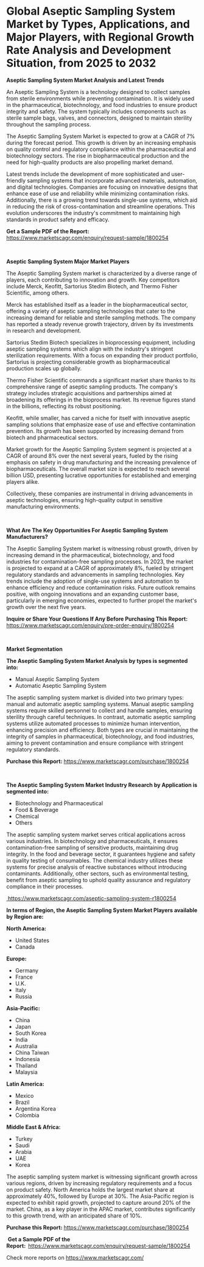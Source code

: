 <p><h1>Global Aseptic Sampling System Market by Types, Applications, and Major Players, with Regional Growth Rate Analysis and Development Situation, from 2025 to 2032</h1></p><p><strong>Aseptic Sampling System Market Analysis and Latest Trends</strong></p>
<p><p>An Aseptic Sampling System is a technology designed to collect samples from sterile environments while preventing contamination. It is widely used in the pharmaceutical, biotechnology, and food industries to ensure product integrity and safety. The system typically includes components such as sterile sample bags, valves, and connectors, designed to maintain sterility throughout the sampling process.</p><p>The Aseptic Sampling System Market is expected to grow at a CAGR of 7% during the forecast period. This growth is driven by an increasing emphasis on quality control and regulatory compliance within the pharmaceutical and biotechnology sectors. The rise in biopharmaceutical production and the need for high-quality products are also propelling market demand. </p><p>Latest trends include the development of more sophisticated and user-friendly sampling systems that incorporate advanced materials, automation, and digital technologies. Companies are focusing on innovative designs that enhance ease of use and reliability while minimizing contamination risks. Additionally, there is a growing trend towards single-use systems, which aid in reducing the risk of cross-contamination and streamline operations. This evolution underscores the industry's commitment to maintaining high standards in product safety and efficacy.</p></p>
<p><strong>Get a Sample PDF of the Report:&nbsp;</strong> <a href="https://www.marketscagr.com/enquiry/request-sample/1800254?utm_campaign=3224&utm_medium=2&utm_source=Github&utm_content=ia&utm_term=09042025&utm_id=aseptic-sampling-system">https://www.marketscagr.com/enquiry/request-sample/1800254</a></p>
<p>&nbsp;</p>
<p><strong>Aseptic Sampling System Major Market Players</strong></p>
<p><p>The Aseptic Sampling System market is characterized by a diverse range of players, each contributing to innovation and growth. Key competitors include Merck, Keofitt, Sartorius Stedim Biotech, and Thermo Fisher Scientific, among others.</p><p>Merck has established itself as a leader in the biopharmaceutical sector, offering a variety of aseptic sampling technologies that cater to the increasing demand for reliable and sterile sampling methods. The company has reported a steady revenue growth trajectory, driven by its investments in research and development.</p><p>Sartorius Stedim Biotech specializes in bioprocessing equipment, including aseptic sampling systems which align with the industry's stringent sterilization requirements. With a focus on expanding their product portfolio, Sartorius is projecting considerable growth as biopharmaceutical production scales up globally.</p><p>Thermo Fisher Scientific commands a significant market share thanks to its comprehensive range of aseptic sampling products. The company's strategy includes strategic acquisitions and partnerships aimed at broadening its offerings in the bioprocess market. Its revenue figures stand in the billions, reflecting its robust positioning.</p><p>Keofitt, while smaller, has carved a niche for itself with innovative aseptic sampling solutions that emphasize ease of use and effective contamination prevention. Its growth has been supported by increasing demand from biotech and pharmaceutical sectors.</p><p>Market growth for the Aseptic Sampling System segment is projected at a CAGR of around 8% over the next several years, fueled by the rising emphasis on safety in drug manufacturing and the increasing prevalence of biopharmaceuticals. The overall market size is expected to reach several billion USD, presenting lucrative opportunities for established and emerging players alike. </p><p>Collectively, these companies are instrumental in driving advancements in aseptic technologies, ensuring high-quality output in sensitive manufacturing environments.</p></p>
<p>&nbsp;</p>
<p><strong>What Are The Key Opportunities For Aseptic Sampling System Manufacturers?</strong></p>
<p><p>The Aseptic Sampling System market is witnessing robust growth, driven by increasing demand in the pharmaceutical, biotechnology, and food industries for contamination-free sampling processes. In 2023, the market is projected to expand at a CAGR of approximately 8%, fueled by stringent regulatory standards and advancements in sampling technologies. Key trends include the adoption of single-use systems and automation to enhance efficiency and reduce contamination risks. Future outlook remains positive, with ongoing innovations and an expanding customer base, particularly in emerging economies, expected to further propel the market's growth over the next five years.</p></p>
<p><strong>Inquire or Share Your Questions If Any Before Purchasing This Report:</strong> <a href="https://www.marketscagr.com/enquiry/pre-order-enquiry/1800254?utm_campaign=3224&utm_medium=2&utm_source=Github&utm_content=ia&utm_term=09042025&utm_id=aseptic-sampling-system">https://www.marketscagr.com/enquiry/pre-order-enquiry/1800254</a></p>
<p>&nbsp;</p>
<p><strong>Market Segmentation</strong></p>
<p><strong>The Aseptic Sampling System Market Analysis by types is segmented into:</strong></p>
<p><ul><li>Manual Aseptic Sampling System</li><li>Automatic Aseptic Sampling System</li></ul></p>
<p><p>The aseptic sampling system market is divided into two primary types: manual and automatic aseptic sampling systems. Manual aseptic sampling systems require skilled personnel to collect and handle samples, ensuring sterility through careful techniques. In contrast, automatic aseptic sampling systems utilize automated processes to minimize human intervention, enhancing precision and efficiency. Both types are crucial in maintaining the integrity of samples in pharmaceutical, biotechnology, and food industries, aiming to prevent contamination and ensure compliance with stringent regulatory standards.</p></p>
<p><strong>Purchase this Report:&nbsp;</strong><a href="https://www.marketscagr.com/purchase/1800254?utm_campaign=3224&utm_medium=2&utm_source=Github&utm_content=ia&utm_term=09042025&utm_id=aseptic-sampling-system">https://www.marketscagr.com/purchase/1800254</a></p>
<p>&nbsp;</p>
<p><strong>The Aseptic Sampling System Market Industry Research by Application is segmented into:</strong></p>
<p><ul><li>Biotechnology and Pharmaceutical</li><li>Food & Beverage</li><li>Chemical</li><li>Others</li></ul></p>
<p><p>The aseptic sampling system market serves critical applications across various industries. In biotechnology and pharmaceuticals, it ensures contamination-free sampling of sensitive products, maintaining drug integrity. In the food and beverage sector, it guarantees hygiene and safety in quality testing of consumables. The chemical industry utilizes these systems for precise analysis of reactive substances without introducing contaminants. Additionally, other sectors, such as environmental testing, benefit from aseptic sampling to uphold quality assurance and regulatory compliance in their processes.</p></p>
<p><a href="https://www.marketscagr.com/aseptic-sampling-system-r1800254?utm_campaign=3224&utm_medium=2&utm_source=Github&utm_content=ia&utm_term=09042025&utm_id=aseptic-sampling-system">&nbsp;https://www.marketscagr.com/aseptic-sampling-system-r1800254</a></p>
<p><strong>In terms of Region, the Aseptic Sampling System Market Players available by Region are:</strong></p>
<p>
    <p> <strong> North America: </strong>
        <ul>
            <li>United States</li>
            <li>Canada</li>
        </ul>
        </p> 
    <p> <strong> Europe: </strong>
        <ul>
            <li>Germany</li>
            <li>France</li>
            <li>U.K.</li>
            <li>Italy</li>
            <li>Russia</li>
        </ul>
        </p> 
    <p> <strong> Asia-Pacific: </strong>
        <ul>
            <li>China</li>
            <li>Japan</li>
            <li>South Korea</li>
            <li>India</li>
            <li>Australia</li>
            <li>China Taiwan</li>
            <li>Indonesia</li>
            <li>Thailand</li>
            <li>Malaysia</li>
        </ul>
        </p> 
    <p> <strong> Latin America: </strong>
        <ul>
            <li>Mexico</li>
            <li>Brazil</li>
            <li>Argentina Korea</li>
            <li>Colombia</li>
        </ul>
        </p> 
    <p> <strong> Middle East & Africa: </strong>
        <ul>
            <li>Turkey</li>
            <li>Saudi</li>
            <li>Arabia</li>
            <li>UAE</li>
            <li>Korea</li>
        </ul>
    </p>
    </p>
<p><p>The aseptic sampling system market is witnessing significant growth across various regions, driven by increasing regulatory requirements and a focus on product safety. North America holds the largest market share at approximately 40%, followed by Europe at 30%. The Asia-Pacific region is expected to exhibit rapid growth, projected to capture around 20% of the market. China, as a key player in the APAC market, contributes significantly to this growth trend, with an anticipated share of 10%.</p></p>
<p><strong>Purchase this Report: </strong><a href="https://www.marketscagr.com/purchase/1800254?utm_campaign=3224&utm_medium=2&utm_source=Github&utm_content=ia&utm_term=09042025&utm_id=aseptic-sampling-system">https://www.marketscagr.com/purchase/1800254</a></p>
<p>&nbsp;<strong>Get a Sample PDF of the Report:&nbsp;&nbsp;</strong><a href="https://www.marketscagr.com/enquiry/request-sample/1800254?utm_campaign=3224&utm_medium=2&utm_source=Github&utm_content=ia&utm_term=09042025&utm_id=aseptic-sampling-system">https://www.marketscagr.com/enquiry/request-sample/1800254</a></p>
<p><strong></strong></p>
<p>Check more reports on <a href="https://www.marketscagr.com/?utm_campaign=3224&utm_medium=2&utm_source=Github&utm_content=ia&utm_term=09042025&utm_id=aseptic-sampling-system">https://www.marketscagr.com/</a></p>